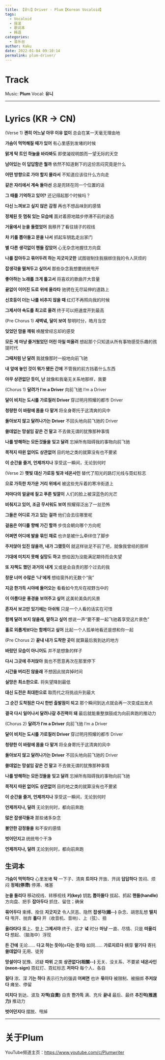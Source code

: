 ```yaml
---
title: 【유니】Driver - Plum【Korean Vocaloid】
tags:
  - Vocaloid
  - 摇滚
  - 歌词本
  - 韩语
categories:
  - 音乐台
author: Kaku
date: 2022-01-04 09:10:14
permalink: plum-driver/
---
```


# Track

<lite-youtube videoid="XUWaZKj8Gv8"></lite-youtube>

Music: **Plum**
Vocal: **유니**

<!--more-->

---

# Lyrics (KR → CN)

(Verse 1)
**괜히 어느날 아무 이유 없이**
总会在某一天毫无理由地

**가슴이 먹먹해질 때가 있어**
有心里感到发堵的时候

**맑게 탁 트인 하늘을 바라봐도**
即使凝视明朗而一望无际的天空

**남아있는 이 답답함은 뭘까**
依然不知道剩下的这份苦闷究竟是什么

**어떤 방향으로 가야 할지 몰라서**
不知道应该往什么方向走

**같은 자리에서 계속 돌아선**
总是兜转在同一个位置的话

**그 때를 기억하고 있어?**
还记得起那个时候吗？

**다신 느껴보고 싶지 않은 감정**
再也不想品味到的感情

**정체된 듯 멈춰 있는 모습에**
面对着原地踏步停滞不前的姿态

**거울에서 눈을 돌렸었어**
我移开了看往镜子的视线

**차 키를 뽑아들고 문을 나서**
抓起车钥匙走出家门

**별 다른 생각없이 핸들 잡았어**
心无杂念地握住方向盘

**나를 잡아두고 묶어두려 하는 지긋지긋한**
试图钳制住我捆绑住我的令人厌烦的

**잡생각을 떨쳐두고 싶어서**
那些杂念我想要统统甩开

**좋아하는 노래를 크게 틀고서**
将喜欢的歌曲开大音量

**끝없이 이어진 도로 위에 올라타**
驰骋在无尽延伸的道路上

**신호등이 더는 나를 비추지 않을 때**
红灯不再照向我的时候

**그제서야 속도를 최고로 올려**
终于可以把速度开到最高

(Pre Chorus 1)
**새벽녘, 달이 보여**
黎明时分，皓月当空

**잊었던 맘을 깨워**
唤醒曾经忘却的感受

**모든 게 마냥 즐거웠었던 어린 아일 떠올려**
想起那个只知道从所有事物感受乐趣的孩提时代

**그때처럼 난 달려**
我就像那时一般地向前飞驰

**내 앞에 놓인 것이 뭐가 됐든 간에**
不管我的前方挡着什么东西

**아무 상관없단 듯이, 난**
就像和我毫无关系地那样，我要

(Chorus 1)
**달려가 I’m a Driver**
向前飞驰 I’m a Driver

**달이 비치는 도시를 가로질러 Driver**
穿过明月照耀的都市 Driver

**청량한 이 바람에 몸을 다 맡겨**
将全身寄托于这清爽的风中

**돌아보지 않고 달려나가는 Driver**
不回头地向前飞驰的 Driver

**쓸데없는 망설임 같은 건 말고**
不去做无谓的犹豫那种事情

**나를 방해하는 모든것들을 잊고 달려**
忘掉所有阻碍我的事物向前飞驰

**목적지 따윈 없어도 상관없어**
目的地之类的就算没有也不要紧

**이 순간을 즐겨, 언제까지나**
享受这一瞬间，无论到何时

(Verse 2)
**햇빛 대신 가로등 빛과 네온사인**
替代了阳光的路灯光线与霓虹标志

**으로 가득한 차가운 거리 위에서**
被这些充斥着的寒冷街道上

**저마다의 얼굴에 짙고 푸른 빛깔이**
人们的脸上被深蓝色的光芒

**비춰지고 있어, 조금 무서워도 보여**
照耀得泛出了一丝恐怖

**그들은 어디로 가고 있는 걸까**
他们会去往哪里呢

**걸음은 어디를 향해 가긴 할까**
步伐会朝向哪个方向呢

**어쩌면 어디에 발을 묶인 채로**
也许是被什么牵绊住了脚步

**주저앉아 있진 않을까, 내가 그랬듯이**
就这样驻足不前了吧，就像我曾经的那样

**기대에 미치지 못해 실망도 하고**
想给因为没能满足期待而会失望

**또 자책도 했던 과거의 내게**
又或是会自责的那个过去的我

**창문 너머 수많은 ‘나’에게**
想给窗外的无数个“我”

**지금 한가득 시야에 들어오는**
看看如今充斥在视野当中的

**이 아름다운 풍경을 보여주고 싶어**
这美轮美奂的风景

**혼자서 보고만 있기에는 아쉬워**
只是一个人看的话实在可惜

**함께 달려 보지 않을래, 말하고 싶어**
想说一声“要不要一起飞驰着享受这片景色”

**홀로 외롭게보다는 함께이고 싶어**
比起一个人孤单地看还是想和你一起

(Pre Chorus 2)
**끝내 내가 도착한 곳이**
就算最后我到达的地方

**바랐던 모습이 아니어도**
并不是想象的样子

**다시 그곳에 주저앉아**
我也不愿意再次在那里停下

**시간을 버리진 않을래**
不想因此抛弃掉时间

**실망은 최소한으로.**
将失望降到最低

**대신 도전은 최대한으로**
取而代之将挑战升到最大

**그 순간 도착점은 다시 한번 출발점이 되고**
那个瞬间到达点就会再一次变成出发点

**결국 다시 일어나서 달려나갈 추진력이 돼**
最后就能重整旗鼓成为向前奔跑的推动力

(Chorus 2)
**달려가 I’m a Driver**
向前飞驰 I’m a Driver

**달이 비치는 도시를 가로질러 Driver**
穿过明月照耀的都市 Driver

**청량한 이 바람에 몸을 다 맡겨**
将全身寄托于这清爽的风中

**돌아보지 않고 달려나가는 Driver**
不回头地向前飞驰的 Driver

**쓸데없는 망설임 같은 건 말고**
不去做无谓的犹豫那种事情

**나를 방해하는 모든것들을 잊고 달려**
忘掉所有阻碍我的事物向前飞驰

**목적지 따윈 없어도 상관없어**
目的地之类的就算没有也不要紧

**이 순간을 즐겨, 언제까지나**
享受这一瞬间，无论到何时

**언제까지나, 달려**
无论到何时，都向前奔跑

**많은 잡생각들과**
那些诸多杂念

**불안한 감정들을**
和不安的感情

**벗어던지고**
统统甩个干净

**언제까지나, 달려**
无论到何时，都向前奔跑

## 生词本

**가슴이 먹먹하다** 心里发堵
**탁** 一下子、清爽
**트이다** 开放、开阔
**답답하다** 苦闷、烦闷
**정체(停滯)** 停滞、堵塞

**눈을 돌리다** 移动视线、转移视线
**키(key)** 钥匙
**뽑아들다** 拔起、抓起
**핸들(handle)** 方向盘、把手
**잡아두다** 抓住、留住；确保

**묶어두다** 束缚、拴住
**지긋지긋** 令人厌恶、隐然
**잡생각(雜--)** 杂念、胡思乱想
**떨치다** 甩开、抛弃
**틀다** 开（收音机、音响）、上（弦）、扭

**올라타다** 乘上、登上
**그제서야** 终于、这才
**녘** 时分
**마냥** 一直、尽情、只是
**떠올리다** 想起、（脑海中）浮现

**든 간에** 无论……
**다고 하는 듯이(=다는 듯이)** 如同……
**가로지르다** 横穿
**맡기다** 寄托
**쓸데없다** 无用、徒劳

**망설이다** 犹豫、迟疑
**따위** 之类
**상관없다(相關--)** 无关、没关系、不要紧
**네온사인(neon-sign)** 霓虹灯、霓虹标志
**저마다** 每个人、各自

**짙다** 浓、深
**기는 하다** 表示行为的强调
**어쩌면** 也许
**묶이다** 被限制、被捆绑
**주저앉다** 瘫坐、停留

**미치다** 到达、波及
**자책(自責)** 自责
**한가득** 满、充斥
**끝내** 最后、最终
**추진력(推進力)** 推动力

**벗어던지다** 摆脱、甩掉

---

# 关于Plum

YouTube频道主页：https://www.youtube.com/c/Plumwriter
